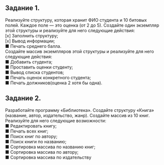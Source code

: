 ﻿## Задание 1.
Реализуйте структуру, которая хранит ФИО
студента и 10 битовых полей. Каждое поле — это оценка
(от 2 до 5).
Создайте один экземпляр этой структуры и реализуйте
для него следующие действия:  
[x] Заполнить структуру;  
[x] Вывод информации;  
■ Печать среднего балла.  
Создайте массив экземпляров этой структуры и реализуйте для него следующие действия:  
■ Добавить студента;  
■ Проставить оценки студенту;  
■ Вывод списка студентов;  
■ Печать оценок конкретного студента;  
■ Печать должников(оценка 2 хотя бы одна).  

## Задание 2.
Разработайте программу «Библиотека». Создайте структуру «Книга» (название, автор, издательство,
жанр). Создайте массив из 10 книг. Реализуйте для него
следующие возможности:  
■ Редактировать книгу;  
■ Печать всех книг;  
■ Поиск книг по автору;  
■ Поиск книги по названию;  
■ Сортировка массива по названию книг;  
■ Сортировка массива по автору;  
■ Сортировка массива по издательству  
